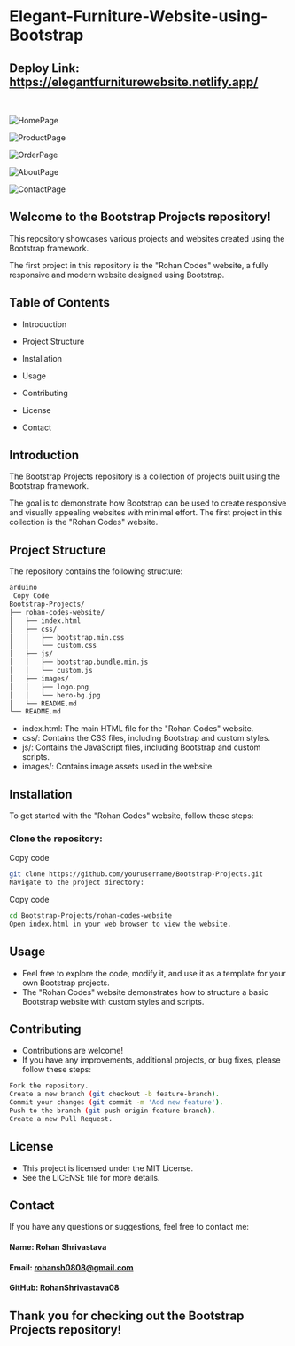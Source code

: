 # Elegant-Furniture-Website-using-Bootstrap

## Deploy Link: https://elegantfurniturewebsite.netlify.app/
<br>

![HomePage](https://github.com/RohanShrivastava08/Elegant-Furniture-Website-using-Bootstrap/assets/94133270/9e2300da-190f-442f-9efe-fe2526595bd4)



![ProductPage](https://github.com/RohanShrivastava08/Elegant-Furniture-Website-using-Bootstrap/assets/94133270/679a854f-6d26-468d-914c-974ddbda758f)



![OrderPage](https://github.com/RohanShrivastava08/Elegant-Furniture-Website-using-Bootstrap/assets/94133270/3c6c93c9-c13c-4f0f-a124-1c6b2a74656a)



![AboutPage](https://github.com/RohanShrivastava08/Elegant-Furniture-Website-using-Bootstrap/assets/94133270/631d3214-d056-4f4d-975c-f3b7ca20aa4a)



![ContactPage](https://github.com/RohanShrivastava08/Elegant-Furniture-Website-using-Bootstrap/assets/94133270/e9182fb9-d371-4fc2-a9c8-3315bb891151)



## Welcome to the Bootstrap Projects repository!

This repository showcases various projects and websites created using the Bootstrap framework.

The first project in this repository is the "Rohan Codes" website, a fully responsive and modern website designed using Bootstrap.


## Table of Contents
- Introduction

- Project Structure

- Installation

- Usage

- Contributing

- License

- Contact

## Introduction
The Bootstrap Projects repository is a collection of projects built using the Bootstrap framework.

 The goal is to demonstrate how Bootstrap can be used to create responsive and visually appealing websites with minimal effort. The first project in this collection is the "Rohan Codes" website.

## Project Structure
The repository contains the following structure:

```sh
arduino
 Copy Code
Bootstrap-Projects/
├── rohan-codes-website/
│   ├── index.html
│   ├── css/
│   │   ├── bootstrap.min.css
│   │   └── custom.css
│   ├── js/
│   │   ├── bootstrap.bundle.min.js
│   │   └── custom.js
│   ├── images/
│   │   ├── logo.png
│   │   └── hero-bg.jpg
│   └── README.md
└── README.md
```
- index.html: The main HTML file for the "Rohan Codes" website.
- css/: Contains the CSS files, including Bootstrap and custom styles.
- js/: Contains the JavaScript files, including Bootstrap and custom scripts.
- images/: Contains image assets used in the website.

## Installation
To get started with the "Rohan Codes" website, follow these steps:

### Clone the repository:



Copy code
```sh
git clone https://github.com/yourusername/Bootstrap-Projects.git
Navigate to the project directory:
```


Copy code
```sh
cd Bootstrap-Projects/rohan-codes-website
Open index.html in your web browser to view the website.
```

## Usage
- Feel free to explore the code, modify it, and use it as a template for your own Bootstrap projects. 
- The "Rohan Codes" website demonstrates how to structure a basic Bootstrap website with custom styles and scripts.

## Contributing
- Contributions are welcome! 
- If you have any improvements, additional projects, or bug fixes, please follow these steps:

```sh
Fork the repository.
Create a new branch (git checkout -b feature-branch).
Commit your changes (git commit -m 'Add new feature').
Push to the branch (git push origin feature-branch).
Create a new Pull Request.
```

## License
- This project is licensed under the MIT License.
- See the LICENSE file for more details.

## Contact
If you have any questions or suggestions, feel free to contact me:

#### Name: Rohan Shrivastava

#### Email: rohansh0808@gmail.com

#### GitHub: RohanShrivastava08

## Thank you for checking out the Bootstrap Projects repository! 
